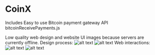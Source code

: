 # CoinX


Includes Easy to use Bitcoin payment gateway API
bitcoinReceivePayments.js

Low quality web design and website UI images because servers are currently offline.
Design process:
![alt text](https://i.imgur.com/aJIJyvh.png)
![alt text](https://i.imgur.com/sm4VY8Y.png)
Web interactions:
![alt text](https://i.imgur.com/tyPqXOa.jpg)
![alt text](https://i.imgur.com/mTEffYN.jpg)
